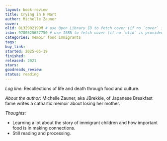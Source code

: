 ```yaml
---
layout: book-review
title: Crying in H Mart
author: Michelle Zauner
cover:
olid: OL32902199M # use Open Library ID to fetch cover (if no `cover` is provided)
isbn: 9780525657750 # use ISBN to fetch cover (if no `olid` is provided, dashes are optional)
categories: memoir food immigrants
tags:
buy_link:
started: 2025-05-19
finished:
released: 2021
stars:
goodreads_review:
status: reading
---
```


_Log line:_ Recollections of life and death through food and culture.

_About the author:_ Michelle Zauner, aka JBrekkie, of Japanese Breakfast fame writes a cathartic memoir about losing her mother.

_Thoughts:_

- Learning a lot about the story of immigrant children and how important food is in making connections.
- Still reading and processing.
